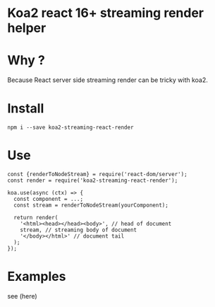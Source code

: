 # Koa2 react 16+ streaming render helper


# Why ?

Because React server side streaming render can be tricky with koa2.

# Install

```
npm i --save koa2-streaming-react-render
```

# Use

```
const {renderToNodeStream} = require('react-dom/server');
const render = require('koa2-streaming-react-render');

koa.use(async (ctx) => {
  const component = ...;
  const stream = renderToNodeStream(yourComponent);

  return render(
    '<html><head></head><body>', // head of document
    stream, // streaming body of document
    '</body></html>' // document tail
  );
});
```

# Examples

see (here)